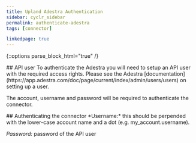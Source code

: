 ```yaml
---
title: Upland Adestra Authentication
sidebar: cyclr_sidebar
permalink: authenticate-adestra
tags: [connector]

linkedpage: true
---
```

{::options parse_block_html="true" /}
<section class="card">
## API user
To authenticate the Adestra you will need to setup an API user with the required access rights. Please see the Adestra [documentation](https://app.adestra.com/doc/page/current/index/admin/users/users) on setting up a user.

The account, username and password will be required to authenticate the connector.

</section>
<section class="card">
## Authenticating the connector
*Username:* this should be perpended with the lower-case account name and a dot (e.g. my_account.username).

*Password:* password of the API user

</section>

